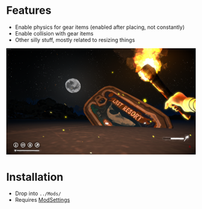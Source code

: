 # Features
- Enable physics for gear items (enabled after placing, not constantly)
- Enable collision with gear items 
- Other silly stuff, mostly related to resizing things

![Poster](Pics/Sardine.png)

# Installation
- Drop into `../Mods/`
- Requires [ModSettings](https://github.com/zeobviouslyfakeacc/ModSettings/releases)

